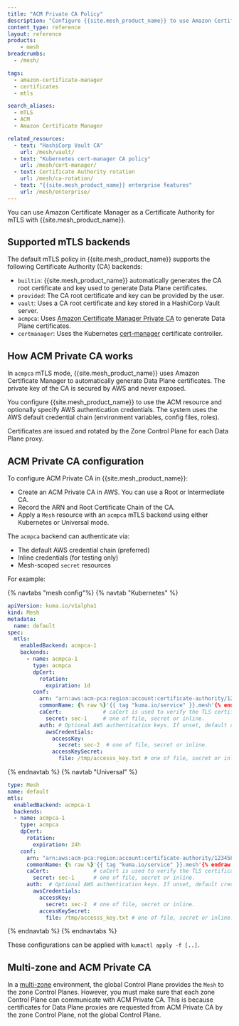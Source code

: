```yaml
---
title: "ACM Private CA Policy"
description: "Configure {{site.mesh_product_name}} to use Amazon Certificate Manager as a Certificate Authority for mTLS, including setup steps and authentication options."
content_type: reference
layout: reference
products:
    - mesh
breadcrumbs:
  - /mesh/

tags:
  - amazon-certificate-manager
  - certificates
  - mtls

search_aliases:
  - mTLS
  - ACM
  - Amazon Certificate Manager

related_resources:
  - text: "HashiCorp Vault CA"
    url: /mesh/vault/
  - text: "Kubernetes cert-manager CA policy"
    url: /mesh/cert-manager/
  - text: Certificate Authority rotation
    url: /mesh/ca-rotation/
  - text: "{{site.mesh_product_name}} enterprise features"
    url: /mesh/enterprise/
---
```


You can use Amazon Certificate Manager as a Certificate Authority for mTLS with {{site.mesh_product_name}}.

## Supported mTLS backends

The default mTLS policy in {{site.mesh_product_name}} supports the following Certificate Authority (CA) backends:

* `builtin`: {{site.mesh_product_name}} automatically generates the CA root certificate and key used to generate Data Plane certificates.
* `provided`: The CA root certificate and key can be provided by the user.
* `vault`: Uses a CA root certificate and key stored in a HashiCorp Vault server.
* `acmpca`: Uses [Amazon Certificate Manager Private CA](https://docs.aws.amazon.com/privateca/latest/userguide/PcaWelcome.html) to generate Data Plane certificates.
* `certmanager`: Uses the Kubernetes [cert-manager](https://cert-manager.io) certificate controller.

## How ACM Private CA works

In `acmpca` mTLS mode, {{site.mesh_product_name}} uses Amazon Certificate Manager to automatically generate Data Plane certificates. The private key of the CA is secured by AWS and never exposed.

You configure {{site.mesh_product_name}} to use the ACM resource and optionally specify AWS authentication credentials. 
The system uses the AWS default credential chain (environment variables, config files, roles).

Certificates are issued and rotated by the Zone Control Plane for each Data Plane proxy.

## ACM Private CA configuration

To configure ACM Private CA in {{site.mesh_product_name}}:

* Create an ACM Private CA in AWS. You can use a Root or Intermediate CA.
* Record the ARN and Root Certificate Chain of the CA.
* Apply a `Mesh` resource with an `acmpca` mTLS backend using either Kubernetes or Universal mode.

The `acmpca` backend can authenticate via:

* The default AWS credential chain (preferred)
* Inline credentials (for testing only)
* Mesh-scoped `secret` resources

For example:

{% navtabs "mesh config"%}
{% navtab "Kubernetes" %}

```yaml
apiVersion: kuma.io/v1alpha1
kind: Mesh
metadata:
  name: default
spec:
  mtls:
    enabledBackend: acmpca-1
    backends:
      - name: acmpca-1
        type: acmpca
        dpCert:
          rotation:
            expiration: 1d
        conf:
          arn: "arn:aws:acm-pca:region:account:certificate-authority/12345678-1234-1234-1234-123456789012" # AWS ARN of the Private CA
          commonName: {% raw %}'{{ tag "kuma.io/service" }}.mesh'{% endraw %} # optional. If set, then commonName is added to the certificate. You can use "tag" directive to pick a tag which will be base for commonName. If unset, a Subject Alternative Name may be duplicated as Common Name.
          caCert:             # caCert is used to verify the TLS certificate presented by ACM.
            secret: sec-1     # one of file, secret or inline.
          auth: # Optional AWS authentication keys. If unset, default credential chain locations are searched.
            awsCredentials:
              accessKey:
                secret: sec-2  # one of file, secret or inline.
              accessKeySecret:
                file: /tmp/accesss_key.txt # one of file, secret or inline.
```
{% endnavtab %}
{% navtab "Universal" %}
```yaml
type: Mesh
name: default
mtls:
  enabledBackend: acmpca-1
  backends:
  - name: acmpca-1
    type: acmpca
    dpCert:
      rotation:
        expiration: 24h
    conf:
      arn: "arn:aws:acm-pca:region:account:certificate-authority/12345678-1234-1234-1234-123456789012" # AWS ARN of the Private CA
      commonName: {% raw %}'{{ tag "kuma.io/service" }}.mesh'{% endraw %} # optional. If set, then commonName is added to the certificate. You can use "tag" directive to pick a tag which will be base for commonName. If unset, a Subject Alternative Name may be duplicated as Common Name.
      caCert:              # caCert is used to verify the TLS certificate presented by ACM.
        secret: sec-1      # one of file, secret or inline.
      auth:  # Optional AWS authentication keys. If unset, default credential chain locations are searched.
        awsCredentials:
          accessKey:
            secret: sec-2  # one of file, secret or inline.
          accessKeySecret:
            file: /tmp/accesss_key.txt # one of file, secret or inline.
```

{% endnavtab %}
{% endnavtabs %}

These configurations can be applied with `kumactl apply -f [..]`.

## Multi-zone and ACM Private CA

In a [multi-zone](/mesh/mesh-multizone-service-deployment/) environment, the global Control Plane provides the `Mesh` to the zone Control Planes. 
However, you must make sure that each zone Control Plane can communicate with ACM Private CA. 
This is because certificates for Data Plane proxies are requested from ACM Private CA by the zone Control Plane, not the global Control Plane.